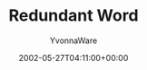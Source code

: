 ---
title: 'Redundant Word'
posts: 2
hash: 't22'
author: 'YvonnaWare'
date: 2002-05-27T04:11:00+00:00
sources:
  - http://forums.tokipona.org/viewtopic.php%3Ft=22.html
tags:
  - wordlist
  - english
---